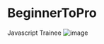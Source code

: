 # BeginnerToPro
Javascript Trainee
![image](https://user-images.githubusercontent.com/18538595/125158499-eb4a4800-e171-11eb-9bc7-b5d134e96bed.png)
